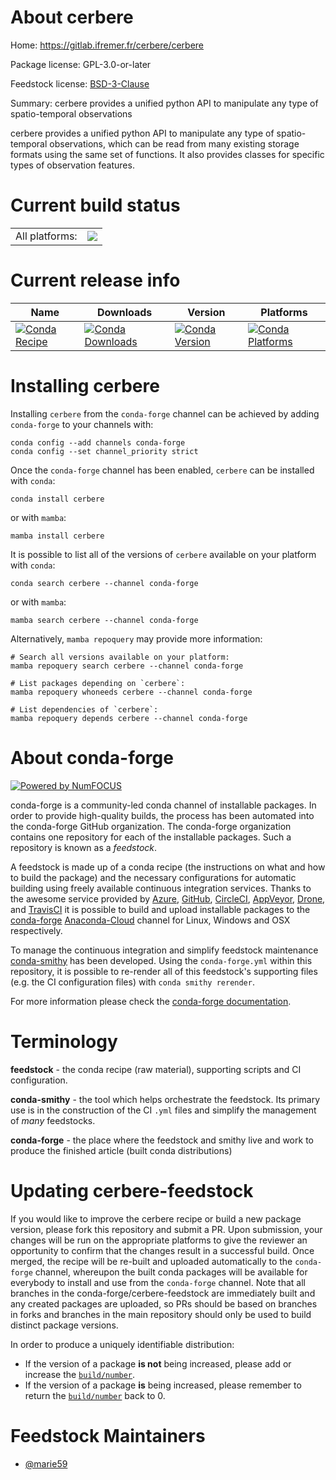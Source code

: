 About cerbere
=============

Home: https://gitlab.ifremer.fr/cerbere/cerbere

Package license: GPL-3.0-or-later

Feedstock license: [BSD-3-Clause](https://github.com/conda-forge/cerbere-feedstock/blob/main/LICENSE.txt)

Summary: cerbere provides a unified python API to manipulate any type of spatio-temporal observations

cerbere provides a unified python API to manipulate any type of spatio-temporal observations,
which can be read from many existing storage formats using the same set of functions.
It also provides classes for specific types of observation features.


Current build status
====================


<table><tr><td>All platforms:</td>
    <td>
      <a href="https://dev.azure.com/conda-forge/feedstock-builds/_build/latest?definitionId=18454&branchName=main">
        <img src="https://dev.azure.com/conda-forge/feedstock-builds/_apis/build/status/cerbere-feedstock?branchName=main">
      </a>
    </td>
  </tr>
</table>

Current release info
====================

| Name | Downloads | Version | Platforms |
| --- | --- | --- | --- |
| [![Conda Recipe](https://img.shields.io/badge/recipe-cerbere-green.svg)](https://anaconda.org/conda-forge/cerbere) | [![Conda Downloads](https://img.shields.io/conda/dn/conda-forge/cerbere.svg)](https://anaconda.org/conda-forge/cerbere) | [![Conda Version](https://img.shields.io/conda/vn/conda-forge/cerbere.svg)](https://anaconda.org/conda-forge/cerbere) | [![Conda Platforms](https://img.shields.io/conda/pn/conda-forge/cerbere.svg)](https://anaconda.org/conda-forge/cerbere) |

Installing cerbere
==================

Installing `cerbere` from the `conda-forge` channel can be achieved by adding `conda-forge` to your channels with:

```
conda config --add channels conda-forge
conda config --set channel_priority strict
```

Once the `conda-forge` channel has been enabled, `cerbere` can be installed with `conda`:

```
conda install cerbere
```

or with `mamba`:

```
mamba install cerbere
```

It is possible to list all of the versions of `cerbere` available on your platform with `conda`:

```
conda search cerbere --channel conda-forge
```

or with `mamba`:

```
mamba search cerbere --channel conda-forge
```

Alternatively, `mamba repoquery` may provide more information:

```
# Search all versions available on your platform:
mamba repoquery search cerbere --channel conda-forge

# List packages depending on `cerbere`:
mamba repoquery whoneeds cerbere --channel conda-forge

# List dependencies of `cerbere`:
mamba repoquery depends cerbere --channel conda-forge
```


About conda-forge
=================

[![Powered by
NumFOCUS](https://img.shields.io/badge/powered%20by-NumFOCUS-orange.svg?style=flat&colorA=E1523D&colorB=007D8A)](https://numfocus.org)

conda-forge is a community-led conda channel of installable packages.
In order to provide high-quality builds, the process has been automated into the
conda-forge GitHub organization. The conda-forge organization contains one repository
for each of the installable packages. Such a repository is known as a *feedstock*.

A feedstock is made up of a conda recipe (the instructions on what and how to build
the package) and the necessary configurations for automatic building using freely
available continuous integration services. Thanks to the awesome service provided by
[Azure](https://azure.microsoft.com/en-us/services/devops/), [GitHub](https://github.com/),
[CircleCI](https://circleci.com/), [AppVeyor](https://www.appveyor.com/),
[Drone](https://cloud.drone.io/welcome), and [TravisCI](https://travis-ci.com/)
it is possible to build and upload installable packages to the
[conda-forge](https://anaconda.org/conda-forge) [Anaconda-Cloud](https://anaconda.org/)
channel for Linux, Windows and OSX respectively.

To manage the continuous integration and simplify feedstock maintenance
[conda-smithy](https://github.com/conda-forge/conda-smithy) has been developed.
Using the ``conda-forge.yml`` within this repository, it is possible to re-render all of
this feedstock's supporting files (e.g. the CI configuration files) with ``conda smithy rerender``.

For more information please check the [conda-forge documentation](https://conda-forge.org/docs/).

Terminology
===========

**feedstock** - the conda recipe (raw material), supporting scripts and CI configuration.

**conda-smithy** - the tool which helps orchestrate the feedstock.
                   Its primary use is in the construction of the CI ``.yml`` files
                   and simplify the management of *many* feedstocks.

**conda-forge** - the place where the feedstock and smithy live and work to
                  produce the finished article (built conda distributions)


Updating cerbere-feedstock
==========================

If you would like to improve the cerbere recipe or build a new
package version, please fork this repository and submit a PR. Upon submission,
your changes will be run on the appropriate platforms to give the reviewer an
opportunity to confirm that the changes result in a successful build. Once
merged, the recipe will be re-built and uploaded automatically to the
`conda-forge` channel, whereupon the built conda packages will be available for
everybody to install and use from the `conda-forge` channel.
Note that all branches in the conda-forge/cerbere-feedstock are
immediately built and any created packages are uploaded, so PRs should be based
on branches in forks and branches in the main repository should only be used to
build distinct package versions.

In order to produce a uniquely identifiable distribution:
 * If the version of a package **is not** being increased, please add or increase
   the [``build/number``](https://docs.conda.io/projects/conda-build/en/latest/resources/define-metadata.html#build-number-and-string).
 * If the version of a package **is** being increased, please remember to return
   the [``build/number``](https://docs.conda.io/projects/conda-build/en/latest/resources/define-metadata.html#build-number-and-string)
   back to 0.

Feedstock Maintainers
=====================

* [@marie59](https://github.com/marie59/)

